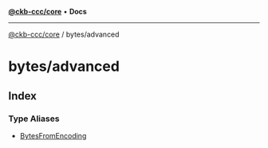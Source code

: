 [**@ckb-ccc/core**](README.md) • **Docs**

***

[@ckb-ccc/core](README.md) / bytes/advanced

# bytes/advanced

## Index

### Type Aliases

- [BytesFromEncoding](bytes.advanced.Type.BytesFromEncoding.md)
